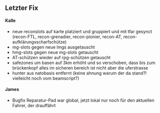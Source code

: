 ## Letzter Fix
#### Kalle
- neue reconslots auf karte platziert und gruppiert und mit tfar gesynct (recon-FTL, recon-grenadier, recon-pionier, recon-AT, recon-aufklärungsscharfschütze)
- mg-slots gegen neue lmgs ausgetauscht
- hmg-slots gegen neue mg-slots getauscht
- AT-schützen wieder auf rpg-schützen getauscht
- safezones um basen auf 3km erhöht und so verschoben, dass bis zum brückenkopf alles im sicheren bereich ist nicht aber die uferstrasse
- hunter aus natobasis entfernt (keine ahnung warum der da stand?! vielleicht noch vom beamscript?)

#### James
- Bugfix Reparatur-Pad war global, jetzt lokal nur noch für den aktuellen Fahrer, der drauffährt
